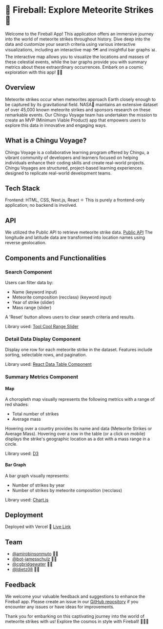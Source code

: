 # 🌠 Fireball: Explore Meteorite Strikes 🌠

Welcome to the Fireball App! This application offers an immersive journey into the world of meteorite strikes throughout history. Dive deep into the data and customize your search criteria using various interactive visualizations, including an interactive map 🗺️ and insightful bar graphs 📊. The interactive map allows you to visualize the locations and masses of these celestial events, while the bar graphs provide you with summary metrics about these extraordinary occurrences. Embark on a cosmic exploration with this app! 🚀✨

## Overview

Meteorite strikes occur when meteorites approach Earth closely enough to be captured by its gravitational field. NASA🚀 maintains an extensive dataset of over 45,000 known meteorite strikes and sponsors research on these remarkable events. Our Chingu Voyage team has undertaken the mission to create an MVP (Minimum Viable Product) app that empowers users to explore this data in innovative and engaging ways.

## What is a Chingu Voyage?

Chingu Voyage is a collaborative learning program offered by Chingu, a vibrant community of developers and learners focused on helping individuals enhance their coding skills and create real-world projects. Chingu Voyages are structured, project-based learning experiences designed to replicate real-world development teams.

## Tech Stack

Frontend: HTML, CSS, Next.js, React ⚛️
This is purely a frontend-only application; no backend is involved.

## API

We utilized the Public API to retrieve meteorite strike data. [Public API](https://data.nasa.gov/resource/gh4g-9sfh.json)
The longitude and latitude data are transformed into location names using reverse geolocation.

## Components and Functionalities

### Search Component

Users can filter data by:

- Name (keyword input)
- Meteorite composition (recclass) (keyword input)
- Year of strike (slider)
- Mass range (slider)

A 'Reset' button allows users to clear search criteria and results.

Library used: [Tool Cool Range Slider](https://github.com/mzusin/toolcool-range-slider)

### Detail Data Display Component

Display one row for each meteorite strike in the dataset.
Features include sorting, selectable rows, and pagination.

Library used: [React Data Table Component](https://www.npmjs.com/package/react-data-table-component)

### Summary Metrics Component

#### Map

A choropleth map visually represents the following metrics with a range of red shades:

- Total number of strikes
- Average mass

Hovering over a country provides its name and data (Meteorite Strikes or Average Mass).
Hovering over a row in the table (or a click on mobile) displays the strike's geographic location as a dot with a mass range in a circle.

Library used: [D3](https://d3js.org/)

#### Bar Graph

A bar graph visually represents:

- Number of strikes by year
- Number of strikes by meteorite composition (recclass)

Library used: [Chart.js](https://www.chartjs.org/)

## Deployment

Deployed with Vercel 🚀 
[Live Link](https://fireballdata.vercel.app/)

## Team

- [@amirobinsonmuto](https://github.com/amirobinsonmuto) 👩‍💻
- [@bot-jamesschulz](https://github.com/bot-jamesschulz) 👨‍💻
- [@cgbridgewater](https://github.com/cgbridgewater) 👨‍💻
- [@ldietz08](https://github.com/ldietz08) 👩‍💻

## Feedback

We welcome your valuable feedback and suggestions to enhance the Fireball app. Please create an issue in our [GitHub repository](https://github.com/chingu-voyages/v45-tier2-team-23) if you encounter any issues or have ideas for improvements.

Thank you for embarking on this captivating journey into the world of meteorite strikes with us! Explore the cosmos in style with Fireball! 🌌🔭✨
